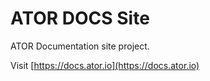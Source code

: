 # ATOR DOCS Site

ATOR Documentation site project.

Visit [https://docs.ator.io](https://docs.ator.io)
